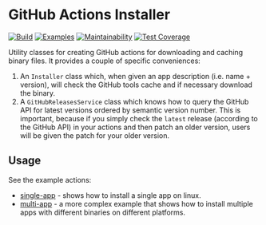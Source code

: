 # GitHub Actions Installer

[![Build](https://github.com/jbrunton/gha-installer/workflows/build/badge.svg?branch=develop)](https://github.com/jbrunton/gha-installer/actions?query=branch%3Adevelop+workflow%3Abuild)
[![Examples](https://github.com/jbrunton/gha-installer/workflows/examples/badge.svg?branch=develop)](https://github.com/jbrunton/gha-installer/actions?query=workflow%3Aexamples)
[![Maintainability](https://api.codeclimate.com/v1/badges/3d363eb022777f5a6a1e/maintainability)](https://codeclimate.com/github/jbrunton/gha-installer/maintainability)
[![Test Coverage](https://api.codeclimate.com/v1/badges/3d363eb022777f5a6a1e/test_coverage)](https://codeclimate.com/github/jbrunton/gha-installer/test_coverage)

Utility classes for creating GitHub actions for downloading and caching binary files. It provides a couple of specific conveniences:

1. An `Installer` class which, when given an app description (i.e. name + version), will check the GitHub tools cache and if necessary download the binary.
2. A `GitHubReleasesService` class which knows how to query the GitHub API for latest versions ordered by semantic version number. This is important, because if you simply check the `latest` release (according to the GitHub API) in your actions and then patch an older version, users will be given the patch for your older version.

## Usage

See the example actions:

* [single-app](https://github.com/jbrunton/gha-installer/tree/develop/examples/single-app) - shows how to install a single app on linux.
* [multi-app](https://github.com/jbrunton/gha-installer/tree/develop/examples/multi-app) - a more complex example that shows how to install multiple apps with different binaries on different platforms.
